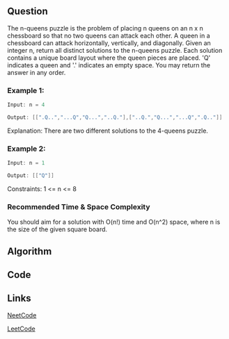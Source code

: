 ## Question
The n-queens puzzle is the problem of placing n queens on an n x n chessboard so that no two queens can attack each other.
A queen in a chessboard can attack horizontally, vertically, and diagonally.
Given an integer n, return all distinct solutions to the n-queens puzzle.
Each solution contains a unique board layout where the queen pieces are placed. 'Q' indicates a queen and '.' indicates an empty space.
You may return the answer in any order.
### Example 1:



```java
Input: n = 4

Output: [[".Q..","...Q","Q...","..Q."],["..Q.","Q...","...Q",".Q.."]]

```
Explanation: There are two different solutions to the 4-queens puzzle.
### Example 2:


```java
Input: n = 1

Output: [["Q"]]

```
Constraints:
1 <= n <= 8


### Recommended Time & Space Complexity

You should aim for a solution with O(n!) time and O(n^2) space, where n is the size of the given square board.





## Algorithm

## Code

## Links

[NeetCode](https://neetcode.io/problems/n-queens)

[LeetCode](https://leetcode.com/problems/n-queens)
